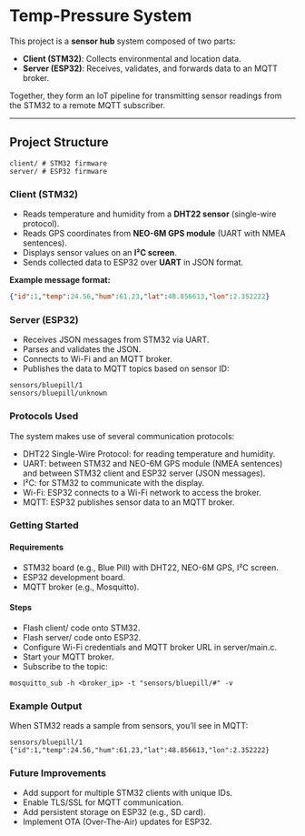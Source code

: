 # Temp-Pressure System

This project is a **sensor hub** system composed of two parts:  
- **Client (STM32)**: Collects environmental and location data.  
- **Server (ESP32)**: Receives, validates, and forwards data to an MQTT broker.  

Together, they form an IoT pipeline for transmitting sensor readings from the STM32 to a remote MQTT subscriber.

---

## Project Structure
```
client/ # STM32 firmware
server/ # ESP32 firmware
```

### Client (STM32)
- Reads temperature and humidity from a **DHT22 sensor** (single-wire protocol).  
- Reads GPS coordinates from **NEO-6M GPS module** (UART with NMEA sentences).  
- Displays sensor values on an **I²C screen**.  
- Sends collected data to ESP32 over **UART** in JSON format.  

**Example message format:**
```json
{"id":1,"temp":24.56,"hum":61.23,"lat":48.856613,"lon":2.352222}
```

### Server (ESP32)

- Receives JSON messages from STM32 via UART.
- Parses and validates the JSON.
- Connects to Wi-Fi and an MQTT broker.
- Publishes the data to MQTT topics based on sensor ID:

```
sensors/bluepill/1
sensors/bluepill/unknown
```

### Protocols Used

The system makes use of several communication protocols:

- DHT22 Single-Wire Protocol: for reading temperature and humidity.
- UART: between STM32 and NEO-6M GPS module (NMEA sentences) and between STM32 client and ESP32 server (JSON messages).
- I²C: for STM32 to communicate with the display.
- Wi-Fi: ESP32 connects to a Wi-Fi network to access the broker.
- MQTT: ESP32 publishes sensor data to an MQTT broker.

### Getting Started

#### Requirements

- STM32 board (e.g., Blue Pill) with DHT22, NEO-6M GPS, I²C screen.
- ESP32 development board.
- MQTT broker (e.g., Mosquitto).

#### Steps

- Flash client/ code onto STM32.
- Flash server/ code onto ESP32.
- Configure Wi-Fi credentials and MQTT broker URL in server/main.c.
- Start your MQTT broker.
- Subscribe to the topic:
```
mosquitto_sub -h <broker_ip> -t "sensors/bluepill/#" -v
```
### Example Output

When STM32 reads a sample from sensors, you’ll see in MQTT:
```
sensors/bluepill/1 {"id":1,"temp":24.56,"hum":61.23,"lat":48.856613,"lon":2.352222}
```
###  Future Improvements

- Add support for multiple STM32 clients with unique IDs.
- Enable TLS/SSL for MQTT communication.
- Add persistent storage on ESP32 (e.g., SD card).
- Implement OTA (Over-The-Air) updates for ESP32.
